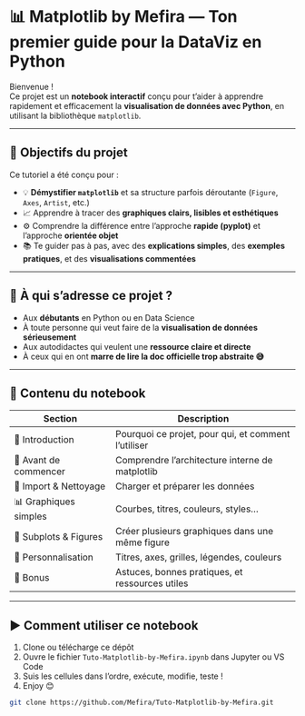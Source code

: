# 📊 Matplotlib by Mefira — Ton premier guide pour la DataViz en Python

Bienvenue !  
Ce projet est un **notebook interactif** conçu pour t’aider à apprendre rapidement et efficacement la **visualisation de données avec Python**, en utilisant la bibliothèque `matplotlib`.

---

## 🚀 Objectifs du projet

Ce tutoriel a été conçu pour :

- 💡 **Démystifier `matplotlib`** et sa structure parfois déroutante (`Figure`, `Axes`, `Artist`, etc.)
- 📈 Apprendre à tracer des **graphiques clairs, lisibles et esthétiques**
- ⚙️ Comprendre la différence entre l’approche **rapide (pyplot)** et l’approche **orientée objet**
- 📚 Te guider pas à pas, avec des **explications simples**, des **exemples pratiques**, et des **visualisations commentées**

---

## 🧠 À qui s’adresse ce projet ?

- Aux **débutants** en Python ou en Data Science
- À toute personne qui veut faire de la **visualisation de données sérieusement**
- Aux autodidactes qui veulent une **ressource claire et directe**
- À ceux qui en ont **marre de lire la doc officielle trop abstraite 😅**

---

## 📂 Contenu du notebook

| Section | Description |
|--------|-------------|
| 📌 Introduction | Pourquoi ce projet, pour qui, et comment l’utiliser |
| 🧱 Avant de commencer | Comprendre l’architecture interne de matplotlib |
| 🧼 Import & Nettoyage | Charger et préparer les données |
| 📊 Graphiques simples | Courbes, titres, couleurs, styles… |
| 🧩 Subplots & Figures | Créer plusieurs graphiques dans une même figure |
| 🎨 Personnalisation | Titres, axes, grilles, légendes, couleurs |
| 🎁 Bonus | Astuces, bonnes pratiques, et ressources utiles |

---

## ▶️ Comment utiliser ce notebook

1. Clone ou télécharge ce dépôt  
2. Ouvre le fichier `Tuto-Matplotlib-by-Mefira.ipynb` dans Jupyter ou VS Code  
3. Suis les cellules dans l’ordre, exécute, modifie, teste !  
4. Enjoy 😊

```bash
git clone https://github.com/Mefira/Tuto-Matplotlib-by-Mefira.git

